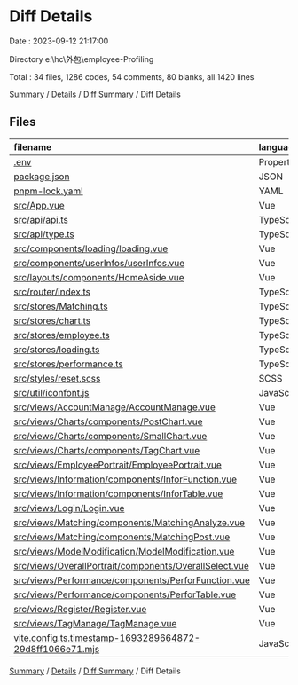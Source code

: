 # Diff Details

Date : 2023-09-12 21:17:00

Directory e:\\hc\\外包\\employee-Profiling

Total : 34 files, 1286 codes, 54 comments, 80 blanks, all 1420 lines

[Summary](results.md) / [Details](details.md) / [Diff Summary](diff.md) / Diff Details

## Files

| filename                                                                                                              | language   | code | comment | blank | total |
| :-------------------------------------------------------------------------------------------------------------------- | :--------- | ---: | ------: | ----: | ----: |
| [.env](/.env)                                                                                                         | Properties |    1 |       0 |     0 |     1 |
| [package.json](/package.json)                                                                                         | JSON       |    1 |       0 |     0 |     1 |
| [pnpm-lock.yaml](/pnpm-lock.yaml)                                                                                     | YAML       |    6 |       0 |     1 |     7 |
| [src/App.vue](/src/App.vue)                                                                                           | Vue        |  -12 |      -5 |    -1 |   -18 |
| [src/api/api.ts](/src/api/api.ts)                                                                                     | TypeScript |   30 |      13 |     3 |    46 |
| [src/api/type.ts](/src/api/type.ts)                                                                                   | TypeScript |    0 |       0 |     1 |     1 |
| [src/components/loading/loading.vue](/src/components/loading/loading.vue)                                             | Vue        |   69 |       0 |     4 |    73 |
| [src/components/userInfos/userInfos.vue](/src/components/userInfos/userInfos.vue)                                     | Vue        |   31 |      29 |     0 |    60 |
| [src/layouts/components/HomeAside.vue](/src/layouts/components/HomeAside.vue)                                         | Vue        |    9 |       1 |     1 |    11 |
| [src/router/index.ts](/src/router/index.ts)                                                                           | TypeScript |   13 |       2 |     4 |    19 |
| [src/stores/Matching.ts](/src/stores/Matching.ts)                                                                     | TypeScript |   49 |       3 |     5 |    57 |
| [src/stores/chart.ts](/src/stores/chart.ts)                                                                           | TypeScript |   18 |       1 |     3 |    22 |
| [src/stores/employee.ts](/src/stores/employee.ts)                                                                     | TypeScript |  379 |       1 |    10 |   390 |
| [src/stores/loading.ts](/src/stores/loading.ts)                                                                       | TypeScript |   -8 |      -5 |     1 |   -12 |
| [src/stores/performance.ts](/src/stores/performance.ts)                                                               | TypeScript |   15 |       0 |     2 |    17 |
| [src/styles/reset.scss](/src/styles/reset.scss)                                                                       | SCSS       |   -7 |       1 |    -1 |    -7 |
| [src/util/iconfont.js](/src/util/iconfont.js)                                                                         | JavaScript |  -67 |       0 |    -1 |   -68 |
| [src/views/AccountManage/AccountManage.vue](/src/views/AccountManage/AccountManage.vue)                               | Vue        |   11 |       0 |     2 |    13 |
| [src/views/Charts/components/PostChart.vue](/src/views/Charts/components/PostChart.vue)                               | Vue        |   12 |       0 |     3 |    15 |
| [src/views/Charts/components/SmallChart.vue](/src/views/Charts/components/SmallChart.vue)                             | Vue        |    9 |       0 |     2 |    11 |
| [src/views/Charts/components/TagChart.vue](/src/views/Charts/components/TagChart.vue)                                 | Vue        |   44 |       0 |     7 |    51 |
| [src/views/EmployeePortrait/EmployeePortrait.vue](/src/views/EmployeePortrait/EmployeePortrait.vue)                   | Vue        |   55 |       0 |     6 |    61 |
| [src/views/Information/components/InforFunction.vue](/src/views/Information/components/InforFunction.vue)             | Vue        |   97 |       0 |     1 |    98 |
| [src/views/Information/components/InforTable.vue](/src/views/Information/components/InforTable.vue)                   | Vue        |  -18 |       0 |    -8 |   -26 |
| [src/views/Login/Login.vue](/src/views/Login/Login.vue)                                                               | Vue        |   48 |       0 |     4 |    52 |
| [src/views/Matching/components/MatchingAnalyze.vue](/src/views/Matching/components/MatchingAnalyze.vue)               | Vue        |   73 |       0 |    11 |    84 |
| [src/views/Matching/components/MatchingPost.vue](/src/views/Matching/components/MatchingPost.vue)                     | Vue        |  161 |       0 |    15 |   176 |
| [src/views/ModelModification/ModelModification.vue](/src/views/ModelModification/ModelModification.vue)               | Vue        |   43 |       0 |     2 |    45 |
| [src/views/OverallPortrait/components/OverallSelect.vue](/src/views/OverallPortrait/components/OverallSelect.vue)     | Vue        |    0 |       0 |     1 |     1 |
| [src/views/Performance/components/PerforFunction.vue](/src/views/Performance/components/PerforFunction.vue)           | Vue        |  144 |       0 |     5 |   149 |
| [src/views/Performance/components/PerforTable.vue](/src/views/Performance/components/PerforTable.vue)                 | Vue        |    3 |       0 |    -7 |    -4 |
| [src/views/Register/Register.vue](/src/views/Register/Register.vue)                                                   | Vue        |    9 |       0 |     0 |     9 |
| [src/views/TagManage/TagManage.vue](/src/views/TagManage/TagManage.vue)                                               | Vue        |   15 |       0 |     1 |    16 |
| [vite.config.ts.timestamp-1693289664872-29d8ff1066e71.mjs](/vite.config.ts.timestamp-1693289664872-29d8ff1066e71.mjs) | JavaScript |   53 |      13 |     3 |    69 |

[Summary](results.md) / [Details](details.md) / [Diff Summary](diff.md) / Diff Details

